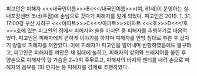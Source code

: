 피고인은 피해자 <<<내국인이름>>>B<<</내국인이름>>>(여, 61세)이 운영하는 실내포장센터 코너(주점)에 손님으로 갔다가 피해자를 알게 되었다.
피고인은 2019. 1. 31. 17:00경 부산 사하구 <<<아파트>>>C<<</아파트>>>아파트 <<<호>>>D<<</호>>>호에 있는 피고인의 집에서 피해자와 술을 마시던 중 피해자를 추행하기로 마음먹었다.
피고인은 피해자에게 편하게 이야기를 하자며 피해자를 안방 침대로 부른 후 갑자기 양팔로 피해자를 껴안았다. 이에 피해자가 피고인을 밀어내며 반항하였음에도 불구하고, 피고인은 피해자를 껴안은 채 침대에 눕히고, 피해자의 상의와 브래지어를 올린 후 양손으로 피해자의 양 가슴을 2~3회 주무르고, 피해자의 바지와 팬티를 내려 손으로 피해자의 음부를 1회 만지는 등 피해자를 강제로 추행하였다.